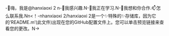-👋嗨，我是@hanxiaoxi 2 n-👀我感兴趣.N-🌱我正在学习.N-💞️我想和你合作.📫怎么联系我.Nn<！-nhanxiaoxi 2/hanxiaoxi 2是一个✨特殊的✨存储库，因为它的‘README.m’(此文件)出现在您的GitHub配置文件上。您可以单击预览链接来查看您的更改。N->
